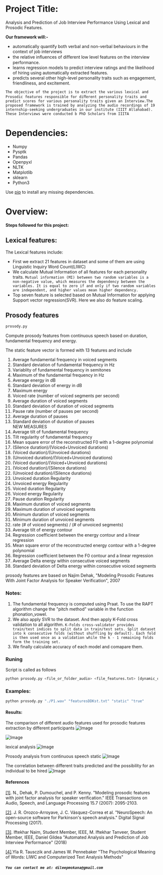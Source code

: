 # Project Title:
Analysis and Prediction of Job Interview Performance Using Lexical and Prosodic Features.

**Our framework will:-**
* automatically quantify both verbal and non-verbal behaviours in the context of job interviews
* the relative inﬂuences of diﬀerent low level features on the interview performance.
* learns regression models to predict interview ratings and the likelihood of hiring using automatically extracted features.
* predicts several other high-level personality traits such as engagement, friendliness, and excitement.

`The objective of the project is to extract the various lexical and Prosodic features responsible for diﬀerent personality traits and predict scores for various personality traits given an Interview.The proposed framework is trained by analyzing the audio recordings of 19 internship-seeking undergraduates in our institute (IIIT Allahabad). These Interviews were conducted b PhD Scholars from IIITA`

# Dependencies:
* Numpy
* Pysptk
* Pandas
* Openpyxl
* NLTK
* Matplotlib
* sklearn
* Python3

Use [pip](https://pypi.org/project/pip/) to install any missing dependencies.



# Overview:
**Steps followed for this project:**
## Lexical features:
The Lexical features include:


* First we extract 21 features in dataset and some of them are using Linguistic Inquiry Word Count(LIWC)
* We calculate Mutual Information of all features for each personality traits. `Mutual information (MI) between two random variables is a non-negative value, which measures the dependency between the variables. It is equal to zero if and only if two random variables are independent, and higher values mean higher dependency.`
* Top seven feature is selected based on Mutual Information for applying Support vector regression(SVR). Here we also do feature scaling.


## Prosody features

```sh
prosody.py
```

Compute prosody features from continuous speech based on duration, fundamental frequency and energy.


The static feature vector is formed with 13 features and include

1. Average fundamental frequency in voiced segments
2. Standard deviation of fundamental frequency in Hz
3. Variablity of fundamental frequency in semitones
4. Maximum of the fundamental frequency in Hz
5. Average energy in dB
6. Standard deviation of energy in dB
7. Maximum energy
8. Voiced rate (number of voiced segments per second)
9. Average duration of voiced segments
10. Standard deviation of duration of voiced segments
11. Pause rate (number of pauses per second)
12. Average duration of pauses
13. Standard deviation of duration of pauses
 <br /> NEW MEASURES <br />
14. Average tilt of fundamental frequency
15. Tilt regularity of fundamental frequency
16. Mean square error of the reconstructed F0 with a  1-degree polynomial
17. (Silence duration)/(Voiced+Unvoiced durations)
18. (Voiced duration)/(Unvoiced durations)
19. (Unvoiced duration)/(Voiced+Unvoiced durations)
20. (Voiced duration)/(Voiced+Unvoiced durations)
21. (Voiced duration)/(Silence durations)
22. (Unvoiced duration)/(Silence durations)
23. Unvoiced duration Regularity
24. Unvoiced energy Regularity
25. Voiced duration Regularity
26. Voiced energy Regularity
27. Pause duration Regularity
28. Maximum duration of voiced segments
29. Maximum duration of unvoiced segments
30. Minimum duration of voiced segments
31. Minimum duration of unvoiced segments
32. rate (# of voiced segments) / (# of unvoiced segments)
33. Average tilt of energy contour
34. Regression coefficient between the energy contour and a linear regression
35. Mean square error of the reconstructed energy contour with a  1-degree polynomial
34. Regression coefficient between the F0 contour and a linear regression
37. Average Delta energy within consecutive voiced segments
38. Standard deviation of Delta energy within consecutive voiced segments


prosody features are based on
Najim Dehak, "Modeling Prosodic Features With Joint Factor Analysis for Speaker Verification", 2007

### Notes:

1. The fundamental frequency is computed using Praat. To use the RAPT algorithm change the "pitch method" variable in the function phonation_vowel.
2.  We also apply SVR to the dataset. And then apply K-Fold cross validation to all algorithm. `K-Folds cross-validator provides train/test indices to split data in train/test sets. Split dataset into k consecutive folds (without shuffling by default). Each fold is then used once as a validation while the k - 1 remaining folds form the training set.`
3. We finally calculate accuracy of each model and comapare them. 

### Runing
Script is called as follows
```sh
python prosody.py <file_or_folder_audio> <file_features.txt> [dynamic_or_static (default static)] [plots (true or false) (default false)] 
```

### Examples:
```sh
python prosody.py "./P1.wav" "featuresDDKst.txt" "static" "true"
```

#### Results:


The comparison of different audio features used for prosodic features extraction by different participants
![Image](https://github.com/poor-kid/Job_Interview_Prediction/blob/master/Output/Figure_1.png?Raw=true)

![Image](https://github.com/jcvasquezc/DisVoice/blob/master/images/prosody3.png?Raw=true)

lexical analysis
![Image](https://github.com/poor-kid/Job_Interview_Prediction/blob/master/Output/Screenshot%20from%202018-11-19%2017-09-25.png?Raw=true)

Prosody analysis from continuous speech static
![Image](https://github.com/poor-kid/Job_Interview_Prediction/blob/master/Output/freq_amp.png?Raw=true)

The correlation between different traits predicted and the possibility for an individual to be hired
![Image](https://github.com/poor-kid/Job_Interview_Prediction/blob/master/Output/correations.png?Raw=true)

#### References

[[1]](http://ieeexplore.ieee.org/abstract/document/4291597/). N., Dehak, P. Dumouchel, and P. Kenny. "Modeling prosodic features with joint factor analysis for speaker verification." IEEE Transactions on Audio, Speech, and Language Processing 15.7 (2007): 2095-2103.

[[2]](http://www.sciencedirect.com/science/article/pii/S105120041730146X). J. R. Orozco-Arroyave, J. C. Vásquez-Correa et al. "NeuroSpeech: An open-source software for Parkinson's speech analysis." Digital Signal Processing (2017).

[[3]](https://ieeexplore.ieee.org/document/7579163/). Iftekhar Naim, Student Member, IEEE, M. Iftekhar Tanveer, Student Member, IEEE, Daniel Gildea "Automated Analysis and Prediction of Job Interview Performance" (2018)

[[4]](https://journals.sagepub.com/doi/abs/10.1177/0261927X09351676).Yla R. Tausczik and James W. Pennebaker "The Psychological Meaning of Words: LIWC and Computerized Text Analysis Methods"



##### `You can contact me at: dileepmokana@gmail.com`
